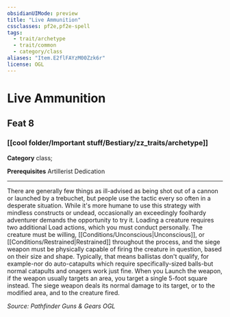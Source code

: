 ```yaml
---
obsidianUIMode: preview
title: "Live Ammunition"
cssclasses: pf2e,pf2e-spell
tags:
  - trait/archetype
  - trait/common
  - category/class
aliases: "Item.E2flFAYzM00Zzk6r"
license: OGL
---
```

# Live Ammunition
## Feat 8
### [[cool folder/Important stuff/Bestiary/zz_traits/archetype]]

**Category** class; 



**Prerequisites** Artillerist Dedication
* * *
There are generally few things as ill-advised as being shot out of a cannon or launched by a trebuchet, but people use the tactic every so often in a desperate situation. While it's more humane to use this strategy with mindless constructs or undead, occasionally an exceedingly foolhardy adventurer demands the opportunity to try it. Loading a creature requires two additional Load actions, which you must conduct personally. The creature must be willing, [[Conditions/Unconscious|Unconscious]], or [[Conditions/Restrained|Restrained]] throughout the process, and the siege weapon must be physically capable of firing the creature in question, based on their size and shape. Typically, that means ballistas don't qualify, for example-nor do auto-catapults which require specifically-sized balls-but normal catapults and onagers work just fine. When you Launch the weapon, if the weapon usually targets an area, you target a single 5-foot square instead. The siege weapon deals its normal damage to its target, or to the modified area, and to the creature fired.

*Source: Pathfinder Guns & Gears*
*OGL*